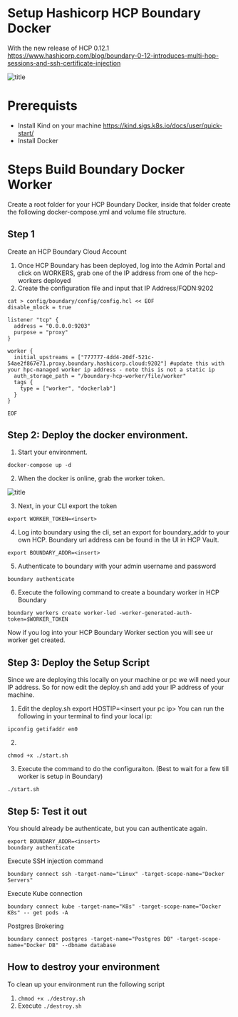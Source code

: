 # Setup Hashicorp HCP Boundary Docker

With the new release of HCP 0.12.1
https://www.hashicorp.com/blog/boundary-0-12-introduces-multi-hop-sessions-and-ssh-certificate-injection

![title](./images/dockerlab_v1.png)

# Prerequists

-   Install Kind on your machine https://kind.sigs.k8s.io/docs/user/quick-start/
-   Install Docker

# Steps Build Boundary Docker Worker

Create a root folder for your HCP Boundary Docker, inside that folder create the following docker-compose.yml and volume file structure.

## Step 1

Create an HCP Boundary Cloud Account

1. Once HCP Boundary has been deployed, log into the Admin Portal and click on WORKERS, grab one of the IP address from one of the hcp-workers deployed
2. Create the configuration file and input that IP Address/FQDN:9202

```
cat > config/boundary/config/config.hcl << EOF
disable_mlock = true

listener "tcp" {
  address = "0.0.0.0:9203"
  purpose = "proxy"
}

worker {
  initial_upstreams = ["777777-4dd4-20df-521c-54ae2f867e71.proxy.boundary.hashicorp.cloud:9202"] #update this with your hpc-managed worker ip address - note this is not a static ip
  auth_storage_path = "/boundary-hcp-worker/file/worker"
  tags {
    type = ["worker", "dockerlab"]
  }
}

EOF
```

## Step 2: Deploy the docker environment.

1. Start your environment.

```
docker-compose up -d
```

2. When the docker is online, grab the worker token.

![title](./images/dockerhcp.png)

3. Next, in your CLI export the token

```
export WORKER_TOKEN=<insert>
```

4. Log into boundary using the cli, set an export for boundary_addr to your own HCP. Boundary url address can be found in the UI in HCP Vault.

```
export BOUNDARY_ADDR=<insert>
```

5. Authenticate to boundary with your admin username and password

```
boundary authenticate
```

6. Execute the following command to create a boundary worker in HCP Boundary

```
boundary workers create worker-led -worker-generated-auth-token=$WORKER_TOKEN
```

Now if you log into your HCP Boundary Worker section you will see ur worker get created.

## Step 3: Deploy the Setup Script

Since we are deploying this locally on your machine or pc we will need your IP address. So for now edit the deploy.sh and add your IP address of your machine.

1. Edit the deploy.sh export HOSTIP=&lt;insert your pc ip&gt;
   You can run the following in your terminal to find your local ip:

```
ipconfig getifaddr en0
```

2.

```
chmod +x ./start.sh
```

3. Execute the command to do the configuraiton. (Best to wait for a few till worker is setup in Boundary)

```
./start.sh
```

## Step 5: Test it out

You should already be authenticate, but you can authenticate again.

```
export BOUNDARY_ADDR=<insert>
boundary authenticate
```

Execute SSH injection command

```
boundary connect ssh -target-name="Linux" -target-scope-name="Docker Servers"
```

Execute Kube connection

```
boundary connect kube -target-name="K8s" -target-scope-name="Docker K8s" -- get pods -A
```

Postgres Brokering

```
boundary connect postgres -target-name="Postgres DB" -target-scope-name="Docker DB" --dbname database
```

## How to destroy your environment

To clean up your environment run the following script

1. `chmod +x ./destroy.sh`
2. Execute `./destroy.sh `
